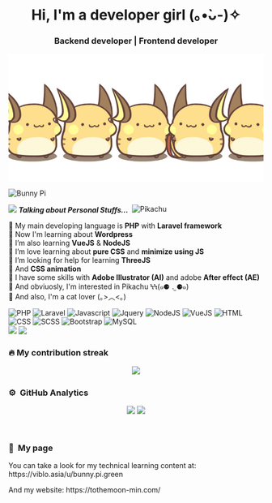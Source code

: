 <h1 align="center">Hi, I'm a developer girl 	(｡•̀ᴗ-)✧</h1>
<h3 align="center">Backend developer | Frontend developer</h3>
<p align="center">
	<img alt="background image" src="assets/raichu.gif" align="center"/>
</p>

<p align="left"> <img src="http://estruyf-github.azurewebsites.net/api/VisitorHit?user=BunnyPi04&repo=bunny_pi&countColor=%23f07167" alt="Bunny Pi" /> </p>
<img align="right" width=260px alt="Pikachu" src="https://scontent.fpnh22-1.fna.fbcdn.net/v/t1.0-9/86730427_2665376556908417_8868888002001108992_o.jpg?_nc_cat=111&ccb=3&_nc_sid=09cbfe&_nc_ohc=z60hCE8-mswAX9nXsPZ&_nc_ht=scontent.fpnh22-1.fna&oh=6dd691ac427e77b2335f3fec6f34d593&oe=605C90FF" />

<img src="https://static.wixstatic.com/media/392ab3_e2853f9e90144d188a130c9f53c5cb94~mv2.gif/v1/fit/w_292,h_292,al_c,q_80/file.webp" width="30px">&nbsp;***Talking about Personal Stuffs...***

🐾 My main developing language is **PHP** with **Laravel framework**<br>
🐾 Now I'm learning about **Wordpress**<br>
🐾 I’m also learning **VueJS** & **NodeJS**<br>
🐾 I’m love learning about **pure CSS** and **minimize using JS**<br>
🐾 I’m looking for help for learning **ThreeJS**<br>
🐾 And **CSS animation**<br>
🐾 I have some skills with **Adobe Illustrator (AI)** and adobe **After effect (AE)**<br>
🐾 And obviuosly, I'm interested in Pikachu ϞϞ(๑⚈ ․̫ ⚈๑)<br>
🐾 And also, I'm a cat lover (｡>︿<｡) <br>

![PHP](https://img.shields.io/badge/PHP-777BB4?style=for-the-badge&logo=php&logoColor=white)
![Laravel](https://img.shields.io/badge/Laravel-FF2D20?style=for-the-badge&logo=laravel&logoColor=white)
![Javascript](https://img.shields.io/badge/JavaScript-F7DF1E?style=for-the-badge&logo=javascript&logoColor=black)
![Jquery](https://img.shields.io/badge/jQuery-0769AD?style=for-the-badge&logo=jquery&logoColor=white)
![NodeJS](https://img.shields.io/badge/Node.js-43853D?style=for-the-badge&logo=node.js&logoColor=white)
![VueJS](https://img.shields.io/badge/Vue.js-35495E?style=for-the-badge&logo=vue.js&logoColor=4FC08D)
![HTML](https://img.shields.io/badge/HTML5-E34F26?style=for-the-badge&logo=html5&logoColor=white)
![CSS](https://img.shields.io/badge/CSS3-1572B6?style=for-the-badge&logo=css3&logoColor=white)
![SCSS](https://img.shields.io/badge/Sass-CC6699?style=for-the-badge&logo=sass&logoColor=white)
![Bootstrap](https://img.shields.io/badge/Bootstrap-563D7C?style=for-the-badge&logo=bootstrap&logoColor=white)
![MySQL](https://img.shields.io/badge/MySQL-00000F?style=for-the-badge&logo=mysql&logoColor=white)
<br/>
<img src="https://upload.wikimedia.org/wikipedia/commons/thumb/6/66/Illustrator_CC_icon.png/492px-Illustrator_CC_icon.png" height="30px" style="margin-bottom: 1px;"/>
<img src="https://encrypted-tbn0.gstatic.com/images?q=tbn:ANd9GcRs-Th6IJu1kcno9KULx6QEEPkTYFx-KPpacg&usqp=CAU" height="30px"/>


### 🔥 My contribution streak
<p align="center">
  <a href="https://github.com/BunnyPi04/github-readme-streak-stats">
    <img src="https://github-readme-streak-stats.herokuapp.com/?user=BunnyPi04#version3"/>
  </a>
</p>

### ⚙️ &nbsp;GitHub Analytics
<p align="center">
  <img height="150em" src="https://github-readme-stats.vercel.app/api?username=BunnyPi04&include_all_commits=true&count_private=true&show_icons=true&line_height=20&title_color=f07167&icon_color=0081a7&text_color=f4a261&bg_color=fdfcdc,fdfcdc,fdfcdc"/>

<img height="150em" src="https://github-readme-stats-eight-theta.vercel.app/api/top-langs/?username=BunnyPi04&layout=compact&langs_count=8&theme=algolia&title_color=f07167&icon_color=0081a7&text_color=f4a261&bg_color=fdfcdc,fdfcdc,fdfcdc"/>
</p>
<br/>


### 🌱 &nbsp;My page
<p>You can take a look for my technical learning content at: https://viblo.asia/u/bunny.pi.green</p>
<p>And my website: https://tothemoon-min.com/</p>


